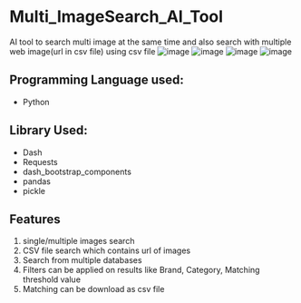 # Multi_ImageSearch_AI_Tool
AI tool to search multi image at the same time and also search with multiple web image(url in csv file) using csv file 
![image](https://user-images.githubusercontent.com/40932902/204951623-6017a276-62f7-45a8-b3dc-74d2189c558b.png)
![image](https://user-images.githubusercontent.com/40932902/204951846-7940bb63-f3bd-46df-9d79-5217c2c7b0d6.png)
![image](https://user-images.githubusercontent.com/40932902/204952406-71857087-ca8c-4c74-bf2d-f30be00c281c.png)
![image](https://user-images.githubusercontent.com/40932902/204952214-e30b4128-12c8-44ad-ae19-fc5f938b6fcd.png)

## Programming Language used:
  - Python
  
## Library Used:
  - Dash
  - Requests
  - dash_bootstrap_components
  - pandas
  - pickle

## Features
  1. single/multiple images search
  2. CSV file search which contains url of images
  3. Search from multiple databases
  4. Filters can be applied on results like Brand, Category, Matching threshold value
  5. Matching can be download as csv file
 

